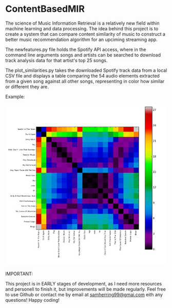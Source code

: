 # ContentBasedMIR

The science of Music Information Retrieval is a relatively new field within machine learning and data processing. The idea behind this project is to create a system that can compare content similarity of music to construct a better music recommendation algorithm for an upciming streaming app.

The newfeatures.py file holds the Spotify API access, where in the command line arguments songs and artists can be searched to download track analysis data for that artist's top 25 songs.

The plot_similarities.py takes the downloaded Spotify track data from a local CSV file and displays a table comparing the 54 audio elements extracted from a given song against all other songs, representing in color how similar or different they are.

Example: 

![Sample](/SampleSimMatrix.png)

IMPORTANT:

This project is in EARLY stages of development, as I need more resources and personell to finish it, but improvements will be made regularly. Feel free to use Github or contact me by email at samherring99@gmai.com eith any questions! Happy coding!
